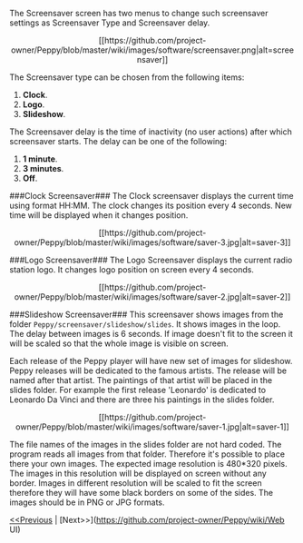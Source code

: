 The Screensaver screen has two menus to change such screensaver settings as Screensaver Type and Screensaver delay. 
<p align="center">
[[https://github.com/project-owner/Peppy/blob/master/wiki/images/software/screensaver.png|alt=screensaver]]
</p>
The Screensaver type can be chosen from the following items:

1. **Clock**.
2. **Logo**.
3. **Slideshow**.

The Screensaver delay is the time of inactivity (no user actions) after which screensaver starts. The delay can be one of the following:

1. **1 minute**.
2. **3 minutes**.
3. **Off**.

###Clock Screensaver###
The Clock screensaver displays the current time using format HH:MM. The clock changes its position every 4 seconds. New time will be displayed when it changes position.
<p align="center">
[[https://github.com/project-owner/Peppy/blob/master/wiki/images/software/saver-3.jpg|alt=saver-3]]
</p>

###Logo Screensaver###
The Logo Screensaver displays the current radio station logo. It changes logo position on screen every 4 seconds.
<p align="center">
[[https://github.com/project-owner/Peppy/blob/master/wiki/images/software/saver-2.jpg|alt=saver-2]]
</p>

###Slideshow Screensaver###
This screensaver shows images from the folder ```Peppy/screensaver/slideshow/slides```. It shows images in the loop. The delay between images is 6 seconds. If image doesn't fit to the screen it will be scaled so that the whole image is visible on screen.

Each release of the Peppy player will have new set of images for slideshow. Peppy releases will be dedicated to the famous artists. The release will be named after that artist. The paintings of that artist will be placed in the slides folder. For example the first release 'Leonardo' is dedicated to Leonardo Da Vinci and there are three his paintings in the slides folder.
<p align="center">
[[https://github.com/project-owner/Peppy/blob/master/wiki/images/software/saver-1.jpg|alt=saver-1]]
</p>
The file names of the images in the slides folder are not hard coded. The program reads all images from that folder. Therefore it's possible to place there your own images. The expected image resolution is 480*320 pixels. The images in this resolution will be displayed on screen without any border. Images in different resolution will be scaled to fit the screen therefore they will have some black borders on some of the sides. The images should be in PNG or JPG formats.

[<<Previous](https://github.com/project-owner/Peppy/wiki/Language) | [Next>>](https://github.com/project-owner/Peppy/wiki/Web UI)
